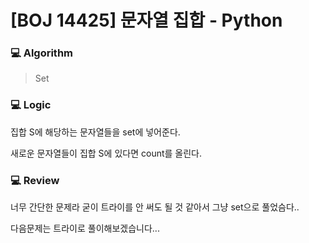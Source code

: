 # [BOJ 14425] 문자열 집합 - Python

### :computer: Algorithm

> Set



### :computer: Logic

집합 S에 해당하는 문자열들을 set에 넣어준다.

새로운 문자열들이 집합 S에 있다면 count를 올린다.



### :computer: Review

너무 간단한 문제라 굳이 트라이를 안 써도 될 것 같아서 그냥 set으로 풀었슴다..

다음문제는 트라이로 풀이해보겠습니다...
